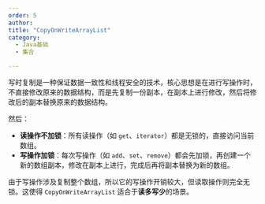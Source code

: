 ```yaml
---
order: 5
author: 
title: "CopyOnWriteArrayList"
category:
  - Java基础
  - 集合

---
```


写时复制是一种保证数据一致性和线程安全的技术，核心思想是在进行写操作时，不直接修改原来的数据结构，而是先复制一份副本，在副本上进行修改，然后将修改后的副本替换原来的数据结构。

然后：

- **读操作不加锁**：所有读操作（如 `get`、`iterator`）都是无锁的，直接访问当前数组。
- **写操作加锁**：每次写操作（如 `add`、`set`、`remove`）都会先加锁，再创建一个新的数组副本，修改在副本上进行，完成后再将副本替换为新的数组。

由于写操作涉及复制整个数组，所以它的写操作开销较大，但读取操作则完全无锁。这使得 `CopyOnWriteArrayList` 适合于**读多写少**的场景。
